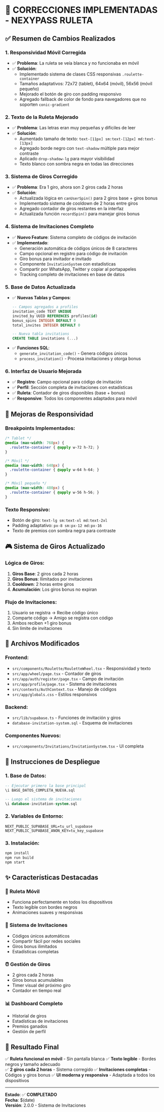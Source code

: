 # 🎯 CORRECCIONES IMPLEMENTADAS - NEXYPASS RULETA

## ✅ Resumen de Cambios Realizados

### 1. **Responsividad Móvil Corregida**
- ✅ **Problema**: La ruleta se veía blanca y no funcionaba en móvil
- ✅ **Solución**: 
  - Implementado sistema de clases CSS responsivas `.roulette-container`
  - Tamaños adaptativos: 72x72 (tablet), 64x64 (móvil), 56x56 (móvil pequeño)
  - Mejorado el botón de giro con padding responsivo
  - Agregado fallback de color de fondo para navegadores que no soporten `conic-gradient`

### 2. **Texto de la Ruleta Mejorado**
- ✅ **Problema**: Las letras eran muy pequeñas y difíciles de leer
- ✅ **Solución**:
  - Aumentado tamaño de texto: `text-[11px] sm:text-[12px] md:text-[13px]`
  - Agregado borde negro con `text-shadow` múltiple para mejor contraste
  - Aplicado `drop-shadow-lg` para mayor visibilidad
  - Texto blanco con sombra negra en todas las direcciones

### 3. **Sistema de Giros Corregido**
- ✅ **Problema**: Era 1 giro, ahora son 2 giros cada 2 horas
- ✅ **Solución**:
  - Actualizada lógica en `canUserSpin()` para 2 giros base + giros bonus
  - Implementado sistema de cooldown de 2 horas entre giros
  - Agregado contador de giros restantes en la interfaz
  - Actualizada función `recordSpin()` para manejar giros bonus

### 4. **Sistema de Invitaciones Completo**
- ✅ **Nuevo Feature**: Sistema completo de códigos de invitación
- ✅ **Implementado**:
  - Generación automática de códigos únicos de 8 caracteres
  - Campo opcional en registro para código de invitación
  - Giro bonus para invitador e invitado
  - Componente `InvitationSystem` con estadísticas
  - Compartir por WhatsApp, Twitter y copiar al portapapeles
  - Tracking completo de invitaciones en base de datos

### 5. **Base de Datos Actualizada**
- ✅ **Nuevas Tablas y Campos**:
  ```sql
  -- Campos agregados a profiles
  invitation_code TEXT UNIQUE
  invited_by UUID REFERENCES profiles(id)
  bonus_spins INTEGER DEFAULT 0
  total_invites INTEGER DEFAULT 0
  
  -- Nueva tabla invitations
  CREATE TABLE invitations (...)
  ```
- ✅ **Funciones SQL**:
  - `generate_invitation_code()` - Genera códigos únicos
  - `process_invitation()` - Procesa invitaciones y otorga bonus

### 6. **Interfaz de Usuario Mejorada**
- ✅ **Registro**: Campo opcional para código de invitación
- ✅ **Perfil**: Sección completa de invitaciones con estadísticas
- ✅ **Ruleta**: Contador de giros disponibles (base + bonus)
- ✅ **Responsive**: Todos los componentes adaptados para móvil

## 📱 Mejoras de Responsividad

### Breakpoints Implementados:
```css
/* Tablet */
@media (max-width: 768px) {
  .roulette-container { @apply w-72 h-72; }
}

/* Móvil */
@media (max-width: 640px) {
  .roulette-container { @apply w-64 h-64; }
}

/* Móvil pequeño */
@media (max-width: 480px) {
  .roulette-container { @apply w-56 h-56; }
}
```

### Texto Responsivo:
- Botón de giro: `text-lg sm:text-xl md:text-2xl`
- Padding adaptativo: `px-8 sm:px-12 md:px-16`
- Texto de premios con sombra negra para contraste

## 🎮 Sistema de Giros Actualizado

### Lógica de Giros:
1. **Giros Base**: 2 giros cada 2 horas
2. **Giros Bonus**: Ilimitados por invitaciones
3. **Cooldown**: 2 horas entre giros
4. **Acumulación**: Los giros bonus no expiran

### Flujo de Invitaciones:
1. Usuario se registra → Recibe código único
2. Comparte código → Amigo se registra con código
3. Ambos reciben +1 giro bonus
4. Sin límite de invitaciones

## 🔧 Archivos Modificados

### Frontend:
- `src/components/Roulette/RouletteWheel.tsx` - Responsividad y texto
- `src/app/wheel/page.tsx` - Contador de giros
- `src/app/auth/register/page.tsx` - Campo de invitación
- `src/app/profile/page.tsx` - Sistema de invitaciones
- `src/contexts/AuthContext.tsx` - Manejo de códigos
- `src/app/globals.css` - Estilos responsivos

### Backend:
- `src/lib/supabase.ts` - Funciones de invitación y giros
- `database-invitation-system.sql` - Esquema de invitaciones

### Componentes Nuevos:
- `src/components/Invitations/InvitationSystem.tsx` - UI completa

## 🚀 Instrucciones de Despliegue

### 1. Base de Datos:
```sql
-- Ejecutar primero la base principal
\i BASE_DATOS_COMPLETA_NUEVA.sql

-- Luego el sistema de invitaciones
\i database-invitation-system.sql
```

### 2. Variables de Entorno:
```env
NEXT_PUBLIC_SUPABASE_URL=tu_url_supabase
NEXT_PUBLIC_SUPABASE_ANON_KEY=tu_key_supabase
```

### 3. Instalación:
```bash
npm install
npm run build
npm start
```

## ✨ Características Destacadas

### 🎯 **Ruleta Móvil**
- Funciona perfectamente en todos los dispositivos
- Texto legible con bordes negros
- Animaciones suaves y responsivas

### 👥 **Sistema de Invitaciones**
- Códigos únicos automáticos
- Compartir fácil por redes sociales
- Giros bonus ilimitados
- Estadísticas completas

### ⏰ **Gestión de Giros**
- 2 giros cada 2 horas
- Giros bonus acumulables
- Timer visual del próximo giro
- Contador en tiempo real

### 📊 **Dashboard Completo**
- Historial de giros
- Estadísticas de invitaciones
- Premios ganados
- Gestión de perfil

## 🎉 Resultado Final

✅ **Ruleta funcional en móvil** - Sin pantalla blanca
✅ **Texto legible** - Bordes negros y tamaño adecuado  
✅ **2 giros cada 2 horas** - Sistema corregido
✅ **Invitaciones completas** - Códigos y giros bonus
✅ **UI moderna y responsiva** - Adaptada a todos los dispositivos

---

**Estado**: ✅ **COMPLETADO**  
**Fecha**: $(date)  
**Versión**: 2.0.0 - Sistema de Invitaciones

